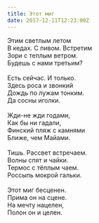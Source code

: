 ```yaml
---
title: Этот миг
date: 2017-12-11T12:23:00Z
---
```


Этим светлым летом<br />В кедах. С пивом. Встретим<br />Зори с теплым ветром.<br />Будешь с нами третьим?<br /><br />Есть сейчас. И только.<br />Здесь роса и звонкий<br />Дождь по лужам тонким.<br />Да сосны иголки.<br /><br />Жди-не жди годами,<br />Как бы ни гадали,<br />Финский пляж с камнями<br />Ближе, чем Майами.<br /><br />Тишь. Рассвет встречаем.<br />Волны спят и чайки.<br />Термос с тёплым чаем.<br />Россыпь мокрой гальки.<br /><br />Этот миг бесценен.<br />Прима он на сцене.<br />На мечту нацелен,<br />Полон он и целен.